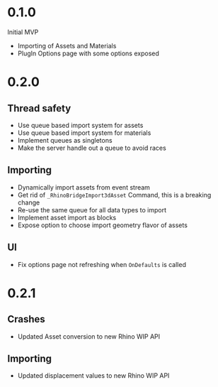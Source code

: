 # 0.1.0

Initial MVP
- Importing of Assets and Materials
- PlugIn Options page with some options exposed

# 0.2.0

## Thread safety

 - Use queue based import system for assets
 - Use queue based import system for materials
 - Implement queues as singletons
 - Make the server handle out a queue to avoid races

## Importing

 - Dynamically import assets from event stream
 - Get rid of `_RhinoBridgeImport3dAsset` Command, this is a breaking change
 - Re-use the same queue for all data types to import
 - Implement asset import as blocks
 - Expose option to choose import geometry flavor of assets

## UI

 - Fix options page not refreshing when `OnDefaults` is called

 # 0.2.1

 ## Crashes

  - Updated Asset conversion to new Rhino WIP API

 ## Importing

  - Updated displacement values to new Rhino WIP API